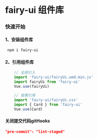 # fairy-ui 组件库

### 快速开始

#### 1、安装组件库

````bash
 npm i fairy-ui
````

#### 2、引用组件库
````javascript
    // 全部引入 
    import 'fairy-ui/fairyUi.umd.min.js'
    import fairyUi from 'fairy-ui'
    Vue.use(fairyUi)

    // 按需引用
    import 'fairy-ui/fairyUi.css'
    import { Card } from 'fairy-ui'
    Vue.use(Card)
````
#### 关闭提交代码gitHooks
````json
"pre-commit": "lint-staged"
````

